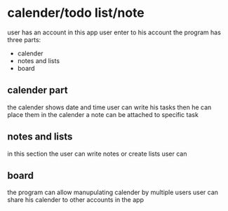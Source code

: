 # calender/todo list/note


user has an account in this app
user enter to his account 
the program has three parts:
* calender
* notes and lists
* board


## calender part
the calender shows date and time
user can write his tasks then he can place them in the calender
a note can be attached to specific task 


## notes and lists
in this section the user can write notes or create lists
user can 


## board
the program can allow manupulating calender by multiple users
user can share his calender to other accounts in the app
